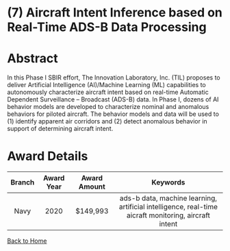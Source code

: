 
(7) Aircraft Intent Inference based on Real-Time ADS-B Data Processing
======================================================================

# Abstract


In this Phase I SBIR effort, The Innovation Laboratory, Inc. (TIL) proposes to deliver Artificial Intelligence (AI)/Machine Learning (ML) capabilities to autonomously characterize aircraft intent based on real-time Automatic Dependent Surveillance – Broadcast (ADS-B) data. In Phase I, dozens of AI behavior models are developed to characterize nominal and anomalous behaviors for piloted aircraft. The behavior models and data will be used to (1) identify apparent air corridors and (2) detect anomalous behavior in support of determining aircraft intent.  

# Award Details

|Branch|Award Year|Award Amount|Keywords|
| :---: | :---: | :---: | :---: |
|Navy|2020|$149,993|ads-b data, machine learning, artificial intelligence, real-time aicraft monitoring, aircraft intent|
  
  


[Back to Home](https://github.com/chrischow/dod_sbir_awards/Reports/JH/#2078)